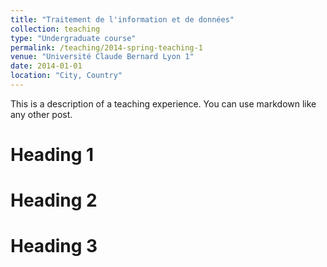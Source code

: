 ```yaml
---
title: "Traitement de l'information et de données"
collection: teaching
type: "Undergraduate course"
permalink: /teaching/2014-spring-teaching-1
venue: "Université Claude Bernard Lyon 1"
date: 2014-01-01
location: "City, Country"
---
```


This is a description of a teaching experience. You can use markdown like any other post.

Heading 1
======

Heading 2
======

Heading 3
======
